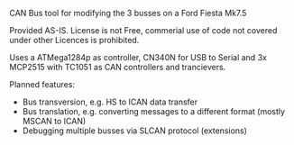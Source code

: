 CAN Bus tool for modifying the 3 busses on a Ford Fiesta Mk7.5

Provided AS-IS. License is not Free, commerial use of code not covered under other Licences is prohibited.

Uses a ATMega1284p as controller, CN340N for USB to Serial and 3x MCP2515 with TC1051 as CAN controllers and trancievers.

Planned features:

- Bus transversion, e.g. HS to ICAN data transfer
- Bus translation, e.g. converting messages to a different format (mostly MSCAN to ICAN)
- Debugging multiple busses via SLCAN protocol (extensions)
